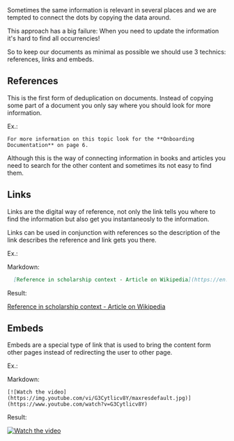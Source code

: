 Sometimes the same information is relevant in several places and we are tempted to connect the dots by copying the data around.

This approach has a big failure: When you need to update the information it's hard to find all occurrencies!

So to keep our documents as minimal as possible we should use 3 technics: references, links and embeds.

## References

This is the first form of deduplication on documents. Instead of copying some part of a document you only say where you should look for more information.

Ex.:
```
For more information on this topic look for the **Onboarding Documentation** on page 6.
``` 

Although this is the way of connecting information in books and articles you need to search for the other content and sometimes its not easy to find them.

## Links

Links are the digital way of reference, not only the link tells you where to find the information but also get you instantaneosly to the information.

Links can be used in conjunction with references so the description of the link describes the reference and link gets you there.

Ex.:

Markdown: 
```markdown
  [Reference in scholarship context - Article on Wikipedia](https://en.wikipedia.org/wiki/Reference#Scholarship)
```
Result: 

  [Reference in scholarship context - Article on Wikipedia](https://en.wikipedia.org/wiki/Reference#Scholarship)
  
## Embeds

Embeds are a special type of link that is used to bring the content form other pages instead of redirecting the user to other page.

Ex.:

Markdown:
```
[![Watch the video](https://img.youtube.com/vi/G3Cytlicv8Y/maxresdefault.jpg)](https://www.youtube.com/watch?v=G3Cytlicv8Y)
```
Result:

[![Watch the video](https://img.youtube.com/vi/G3Cytlicv8Y/maxresdefault.jpg)](https://www.youtube.com/watch?v=G3Cytlicv8Y)
